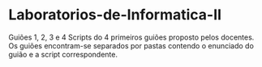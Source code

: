 # Laboratorios-de-Informatica-II
Guiões 1, 2, 3 e 4
Scripts do 4 primeiros guiões proposto pelos docentes. Os guiões encontram-se separados por pastas contendo o enunciado do guião e a script correspondente.  
